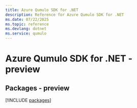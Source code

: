 ```yaml
---
title: Azure Qumulo SDK for .NET
description: Reference for Azure Qumulo SDK for .NET
ms.date: 07/22/2025
ms.topic: reference
ms.devlang: dotnet
ms.service: qumulo
---
```

# Azure Qumulo SDK for .NET - preview
## Packages - preview
[!INCLUDE [packages](qumulo-index.md)]